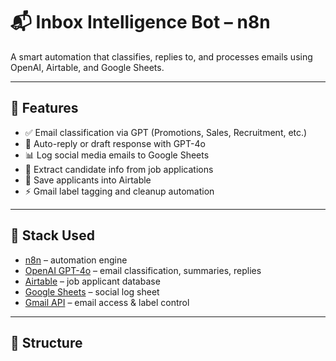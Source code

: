 # 📬 Inbox Intelligence Bot – n8n

A smart automation that classifies, replies to, and processes emails using OpenAI, Airtable, and Google Sheets.

---

## 🚀 Features

- ✅ Email classification via GPT (Promotions, Sales, Recruitment, etc.)
- 🧠 Auto-reply or draft response with GPT-4o
- 📊 Log social media emails to Google Sheets
- 🧲 Extract candidate info from job applications
- 📇 Save applicants into Airtable
- ⚡ Gmail label tagging and cleanup automation

---

## 🧠 Stack Used

- [n8n](https://n8n.io) – automation engine
- [OpenAI GPT-4o](https://platform.openai.com/) – email classification, summaries, replies
- [Airtable](https://airtable.com) – job applicant database
- [Google Sheets](https://sheets.google.com) – social log sheet
- [Gmail API](https://developers.google.com/gmail/api) – email access & label control

---

## 📂 Structure


